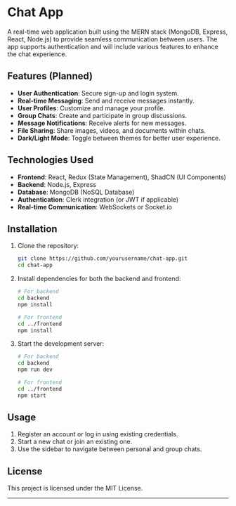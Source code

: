 
# Chat App

A real-time web application built using the MERN stack (MongoDB, Express, React, Node.js) to provide seamless communication between users. The app supports authentication and will include various features to enhance the chat experience.

## Features (Planned)
- **User Authentication**: Secure sign-up and login system.
- **Real-time Messaging**: Send and receive messages instantly.
- **User Profiles**: Customize and manage your profile.
- **Group Chats**: Create and participate in group discussions.
- **Message Notifications**: Receive alerts for new messages.
- **File Sharing**: Share images, videos, and documents within chats.
- **Dark/Light Mode**: Toggle between themes for better user experience.

## Technologies Used
- **Frontend**: React, Redux (State Management), ShadCN (UI Components)
- **Backend**: Node.js, Express
- **Database**: MongoDB (NoSQL Database)
- **Authentication**: Clerk integration (or JWT if applicable)
- **Real-time Communication**: WebSockets or Socket.io

## Installation

1. Clone the repository:
   ```bash
   git clone https://github.com/yourusername/chat-app.git
   cd chat-app
   ```

2. Install dependencies for both the backend and frontend:
   ```bash
   # For backend
   cd backend
   npm install

   # For frontend
   cd ../frontend
   npm install
   ```


3. Start the development server:
   ```bash
   # For backend
   cd backend
   npm run dev

   # For frontend
   cd ../frontend
   npm start
   ```

## Usage

1. Register an account or log in using existing credentials.
2. Start a new chat or join an existing one.
3. Use the sidebar to navigate between personal and group chats.


## License

This project is licensed under the MIT License.

---
